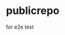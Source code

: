 # publicrepo
for e2e test







































































































































































































































































































































































































































































































































































































































































































































































































































































































































































































































































































































































































































































































































































































































































































































































































































































































































































































































































































































































































































































































































































































































































































































































































































































































































































































































































































































































































































































































































































































































































































































































































































































































































































































































































































































































































































































































































































































































































































































































































































































































































































































































































































































































































































































































































































































































































































































































































































































































